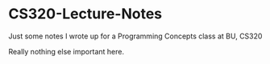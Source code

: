 # CS320-Lecture-Notes
Just some notes I wrote up for a Programming Concepts class at BU, CS320

Really nothing else important here.



